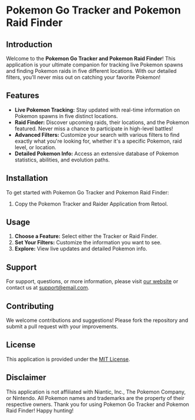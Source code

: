 # Pokemon Go Tracker and Pokemon Raid Finder

## Introduction
Welcome to the **Pokemon Go Tracker and Pokemon Raid Finder**! This application is your ultimate companion for tracking live Pokemon spawns and finding Pokemon raids in five different locations. With our detailed filters, you'll never miss out on catching your favorite Pokemon!

## Features

- **Live Pokemon Tracking:** Stay updated with real-time information on Pokemon spawns in five distinct locations.
- **Raid Finder:** Discover upcoming raids, their locations, and the Pokemon featured. Never miss a chance to participate in high-level battles!
- **Advanced Filters:** Customize your search with various filters to find exactly what you're looking for, whether it's a specific Pokemon, raid level, or location.
- **Detailed Pokemon Info:** Access an extensive database of Pokemon statistics, abilities, and evolution paths.

## Installation

To get started with Pokemon Go Tracker and Pokemon Raid Finder:

1. Copy the Pokemon Tracker and Raider Application from Retool.

## Usage

1. **Choose a Feature:** Select either the Tracker or Raid Finder.
2. **Set Your Filters:** Customize the information you want to see.
3. **Explore:** View live updates and detailed Pokemon info.

## Support

For support, questions, or more information, please visit [our website](#) or contact us at support@email.com.

## Contributing

We welcome contributions and suggestions! Please fork the repository and submit a pull request with your improvements.

## License

This application is provided under the [MIT License](#).

## Disclaimer

This application is not affiliated with Niantic, Inc., The Pokemon Company, or Nintendo. All Pokemon names and trademarks are the property of their respective owners.
Thank you for using Pokemon Go Tracker and Pokemon Raid Finder! Happy hunting!
